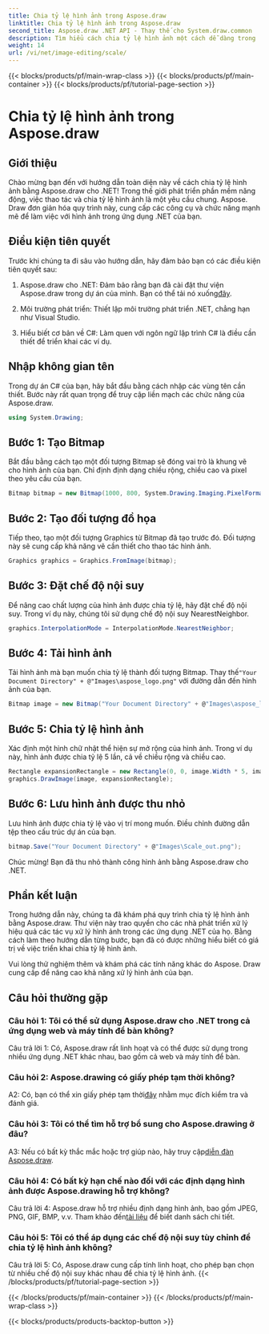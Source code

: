 ```yaml
---
title: Chia tỷ lệ hình ảnh trong Aspose.draw
linktitle: Chia tỷ lệ hình ảnh trong Aspose.draw
second_title: Aspose.draw .NET API - Thay thế cho System.draw.common
description: Tìm hiểu cách chia tỷ lệ hình ảnh một cách dễ dàng trong .NET bằng Aspose.draw. Hướng dẫn từng bước của chúng tôi đảm bảo tích hợp liền mạch, cung cấp khả năng xử lý hình ảnh mạnh mẽ.
weight: 14
url: /vi/net/image-editing/scale/
---
```


{{< blocks/products/pf/main-wrap-class >}}
{{< blocks/products/pf/main-container >}}
{{< blocks/products/pf/tutorial-page-section >}}

# Chia tỷ lệ hình ảnh trong Aspose.draw

## Giới thiệu

Chào mừng bạn đến với hướng dẫn toàn diện này về cách chia tỷ lệ hình ảnh bằng Aspose.draw cho .NET! Trong thế giới phát triển phần mềm năng động, việc thao tác và chia tỷ lệ hình ảnh là một yêu cầu chung. Aspose. Draw đơn giản hóa quy trình này, cung cấp các công cụ và chức năng mạnh mẽ để làm việc với hình ảnh trong ứng dụng .NET của bạn.

## Điều kiện tiên quyết

Trước khi chúng ta đi sâu vào hướng dẫn, hãy đảm bảo bạn có các điều kiện tiên quyết sau:

1.  Aspose.draw cho .NET: Đảm bảo rằng bạn đã cài đặt thư viện Aspose.draw trong dự án của mình. Bạn có thể tải nó xuống[đây](https://releases.aspose.com/drawing/net/).

2. Môi trường phát triển: Thiết lập môi trường phát triển .NET, chẳng hạn như Visual Studio.

3. Hiểu biết cơ bản về C#: Làm quen với ngôn ngữ lập trình C# là điều cần thiết để triển khai các ví dụ.

## Nhập không gian tên

Trong dự án C# của bạn, hãy bắt đầu bằng cách nhập các vùng tên cần thiết. Bước này rất quan trọng để truy cập liền mạch các chức năng của Aspose.draw.

```csharp
using System.Drawing;
```

## Bước 1: Tạo Bitmap

Bắt đầu bằng cách tạo một đối tượng Bitmap sẽ đóng vai trò là khung vẽ cho hình ảnh của bạn. Chỉ định định dạng chiều rộng, chiều cao và pixel theo yêu cầu của bạn.

```csharp
Bitmap bitmap = new Bitmap(1000, 800, System.Drawing.Imaging.PixelFormat.Format32bppPArgb);
```

## Bước 2: Tạo đối tượng đồ họa

Tiếp theo, tạo một đối tượng Graphics từ Bitmap đã tạo trước đó. Đối tượng này sẽ cung cấp khả năng vẽ cần thiết cho thao tác hình ảnh.

```csharp
Graphics graphics = Graphics.FromImage(bitmap);
```

## Bước 3: Đặt chế độ nội suy

Để nâng cao chất lượng của hình ảnh được chia tỷ lệ, hãy đặt chế độ nội suy. Trong ví dụ này, chúng tôi sử dụng chế độ nội suy NearestNeighbor.

```csharp
graphics.InterpolationMode = InterpolationMode.NearestNeighbor;
```

## Bước 4: Tải hình ảnh

 Tải hình ảnh mà bạn muốn chia tỷ lệ thành đối tượng Bitmap. Thay thế`"Your Document Directory" + @"Images\aspose_logo.png"` với đường dẫn đến hình ảnh của bạn.

```csharp
Bitmap image = new Bitmap("Your Document Directory" + @"Images\aspose_logo.png");
```

## Bước 5: Chia tỷ lệ hình ảnh

Xác định một hình chữ nhật thể hiện sự mở rộng của hình ảnh. Trong ví dụ này, hình ảnh được chia tỷ lệ 5 lần, cả về chiều rộng và chiều cao.

```csharp
Rectangle expansionRectangle = new Rectangle(0, 0, image.Width * 5, image.Height * 5);
graphics.DrawImage(image, expansionRectangle);
```

## Bước 6: Lưu hình ảnh được thu nhỏ

Lưu hình ảnh được chia tỷ lệ vào vị trí mong muốn. Điều chỉnh đường dẫn tệp theo cấu trúc dự án của bạn.

```csharp
bitmap.Save("Your Document Directory" + @"Images\Scale_out.png");
```

Chúc mừng! Bạn đã thu nhỏ thành công hình ảnh bằng Aspose.draw cho .NET.

## Phần kết luận

Trong hướng dẫn này, chúng ta đã khám phá quy trình chia tỷ lệ hình ảnh bằng Aspose.draw. Thư viện này trao quyền cho các nhà phát triển xử lý hiệu quả các tác vụ xử lý hình ảnh trong các ứng dụng .NET của họ. Bằng cách làm theo hướng dẫn từng bước, bạn đã có được những hiểu biết có giá trị về việc triển khai chia tỷ lệ hình ảnh.

Vui lòng thử nghiệm thêm và khám phá các tính năng khác do Aspose. Draw cung cấp để nâng cao khả năng xử lý hình ảnh của bạn.

## Câu hỏi thường gặp

### Câu hỏi 1: Tôi có thể sử dụng Aspose.draw cho .NET trong cả ứng dụng web và máy tính để bàn không?

Câu trả lời 1: Có, Aspose.draw rất linh hoạt và có thể được sử dụng trong nhiều ứng dụng .NET khác nhau, bao gồm cả web và máy tính để bàn.

### Câu hỏi 2: Aspose.drawing có giấy phép tạm thời không?

 A2: Có, bạn có thể xin giấy phép tạm thời[đây](https://purchase.aspose.com/temporary-license/) nhằm mục đích kiểm tra và đánh giá.

### Câu hỏi 3: Tôi có thể tìm hỗ trợ bổ sung cho Aspose.drawing ở đâu?

 A3: Nếu có bất kỳ thắc mắc hoặc trợ giúp nào, hãy truy cập[diễn đàn Aspose.draw](https://forum.aspose.com/c/diagram/17).

### Câu hỏi 4: Có bất kỳ hạn chế nào đối với các định dạng hình ảnh được Aspose.drawing hỗ trợ không?

 Câu trả lời 4: Aspose.draw hỗ trợ nhiều định dạng hình ảnh, bao gồm JPEG, PNG, GIF, BMP, v.v. Tham khảo đến[tài liệu](https://reference.aspose.com/drawing/net/) để biết danh sách chi tiết.

### Câu hỏi 5: Tôi có thể áp dụng các chế độ nội suy tùy chỉnh để chia tỷ lệ hình ảnh không?

Câu trả lời 5: Có, Aspose.draw cung cấp tính linh hoạt, cho phép bạn chọn từ nhiều chế độ nội suy khác nhau để chia tỷ lệ hình ảnh.
{{< /blocks/products/pf/tutorial-page-section >}}

{{< /blocks/products/pf/main-container >}}
{{< /blocks/products/pf/main-wrap-class >}}

{{< blocks/products/products-backtop-button >}}
